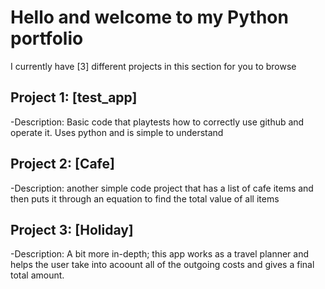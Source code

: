# Hello and welcome to my Python portfolio 

I currently have [3] different projects in this section for you to browse 

## Project 1: [test_app]
-Description: Basic code that playtests how to correctly use github and operate it. Uses python and is simple to understand
## Project 2: [Cafe]
-Description: another simple code project that has a list of cafe items and then puts it through an equation to find the total value of all items
## Project 3: [Holiday]
-Description: A bit more in-depth; this app works as a travel planner and helps the user take into acoount all of the outgoing costs and gives a final total amount.
